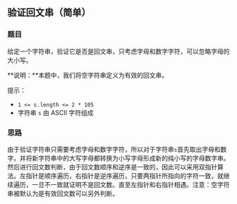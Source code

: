 ## 验证回文串（简单）

### 题目

给定一个字符串，验证它是否是回文串，只考虑字母和数字字符，可以忽略字母的大小写。

**说明：**本题中，我们将空字符串定义为有效的回文串。

提示：

* `1 <= s.length <= 2 * 105`
* 字符串 `s` 由 ASCII 字符组成

### 思路

由于验证字符串只需要考虑字母和数字字符，所以对于字符串`s`首先取出字母和数字，并将新字符串中的大写字母都转换为小写字母形成新的纯小写的字母数字串。然后进行回文数判断，由于回文数顺序和逆序是一致的，因此可以采用双指针算法。左指针是顺序遍历，右指针是逆序遍历，只要两指针所指向的字符一致，就继续遍历，一旦不一致就证明不是回文数。直至左指针和右指针相遇。注意：空字符串被默认为是有效回文数可以另外判断。

